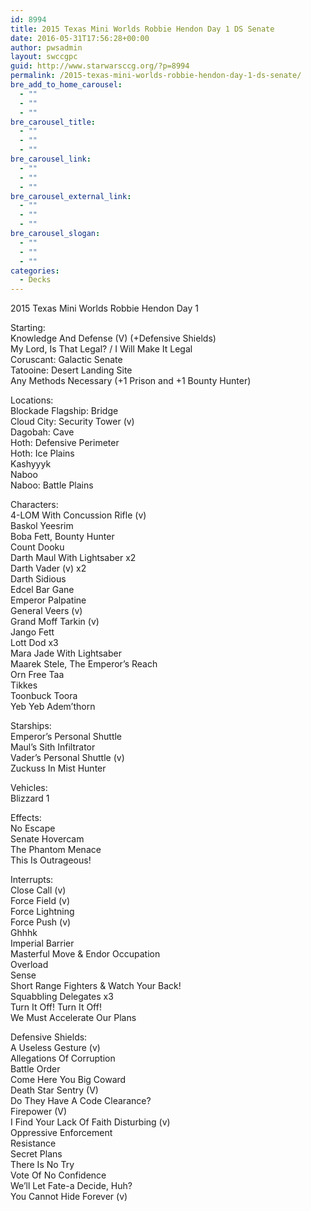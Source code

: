 ```yaml
---
id: 8994
title: 2015 Texas Mini Worlds Robbie Hendon Day 1 DS Senate
date: 2016-05-31T17:56:28+00:00
author: pwsadmin
layout: swccgpc
guid: http://www.starwarsccg.org/?p=8994
permalink: /2015-texas-mini-worlds-robbie-hendon-day-1-ds-senate/
bre_add_to_home_carousel:
  - ""
  - ""
  - ""
bre_carousel_title:
  - ""
  - ""
  - ""
bre_carousel_link:
  - ""
  - ""
  - ""
bre_carousel_external_link:
  - ""
  - ""
  - ""
bre_carousel_slogan:
  - ""
  - ""
  - ""
categories:
  - Decks
---
```

2015 Texas Mini Worlds Robbie Hendon Day 1

Starting:  
Knowledge And Defense (V) (+Defensive Shields)  
My Lord, Is That Legal? / I Will Make It Legal  
Coruscant: Galactic Senate  
Tatooine: Desert Landing Site  
Any Methods Necessary (+1 Prison and +1 Bounty Hunter)

Locations:  
Blockade Flagship: Bridge  
Cloud City: Security Tower (v)  
Dagobah: Cave  
Hoth: Defensive Perimeter  
Hoth: Ice Plains  
Kashyyyk  
Naboo  
Naboo: Battle Plains

Characters:  
4-LOM With Concussion Rifle (v)  
Baskol Yeesrim  
Boba Fett, Bounty Hunter  
Count Dooku  
Darth Maul With Lightsaber x2  
Darth Vader (v) x2  
Darth Sidious  
Edcel Bar Gane  
Emperor Palpatine  
General Veers (v)  
Grand Moff Tarkin (v)  
Jango Fett  
Lott Dod x3  
Mara Jade With Lightsaber  
Maarek Stele, The Emperor’s Reach  
Orn Free Taa  
Tikkes  
Toonbuck Toora  
Yeb Yeb Adem’thorn

Starships:  
Emperor’s Personal Shuttle  
Maul’s Sith Infiltrator  
Vader’s Personal Shuttle (v)  
Zuckuss In Mist Hunter

Vehicles:  
Blizzard 1

Effects:  
No Escape  
Senate Hovercam  
The Phantom Menace  
This Is Outrageous!

Interrupts:  
Close Call (v)  
Force Field (v)  
Force Lightning  
Force Push (v)  
Ghhhk  
Imperial Barrier  
Masterful Move & Endor Occupation  
Overload  
Sense  
Short Range Fighters & Watch Your Back!  
Squabbling Delegates x3  
Turn It Off! Turn It Off!  
We Must Accelerate Our Plans

Defensive Shields:  
A Useless Gesture (v)  
Allegations Of Corruption  
Battle Order  
Come Here You Big Coward  
Death Star Sentry (V)  
Do They Have A Code Clearance?  
Firepower (V)  
I Find Your Lack Of Faith Disturbing (v)  
Oppressive Enforcement  
Resistance  
Secret Plans  
There Is No Try  
Vote Of No Confidence  
We’ll Let Fate-a Decide, Huh?  
You Cannot Hide Forever (v)